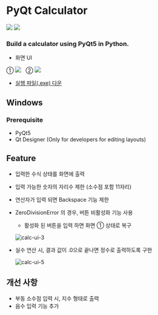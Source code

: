 # PyQt Calculator
<img src="https://img.shields.io/badge/PYTHON3-3776AB?style=for-the-badge&logo=PYTHON&logoColor=white"> <img src="https://img.shields.io/badge/Anaconda-44A833?style=for-the-badge&logo=Anaconda&logoColor=white">

### Build a calculator using PyQt5 in Python.
- 화면 UI

① <img src="https://user-images.githubusercontent.com/69224744/147195303-32c93610-1383-43d3-b6ef-049bd447ec00.png" /> &nbsp;
② <img src="https://user-images.githubusercontent.com/69224744/147196556-4cb33e8c-3ee0-494d-a297-cfb9adbf7ec5.png" />

- [실행 파일(.exe) 다운](https://drive.google.com/drive/folders/1vZghImyiCG-NkEmZGmCOKZh0WyjPHCXP?usp=sharing)

## Windows
### Prerequisite
- PyQt5
- Qt Designer (Only for developers for editing layouts)


## Feature
- 입력한 수식 상태를 화면에 출력
- 입력 가능한 숫자의 자리수 제한 (소수점 포함 11자리)
- 연산자가 입력 되면 Backspace 기능 제한
- ZeroDivisionError 의 경우, 버튼 비활성화 기능 사용
  - 활성화 된 버튼을 입력 하면 화면 ① 상태로 복구

  ![calc-ui-3](https://user-images.githubusercontent.com/69224744/147274435-6f8ba74b-605c-4e3a-8dcf-cf6f299abe43.png)

- 실수 연산 시, 결과 값이 .0으로 끝나면 정수로 출력하도록 구현

  ![calc-ui-5](https://user-images.githubusercontent.com/69224744/147278879-d316b47b-c655-4957-9813-2ff2d09b9445.png)


## 개선 사항
- 부동 소수점 입력 시, 지수 형태로 출력
- 음수 입력 기능 추가




